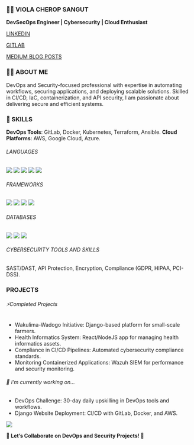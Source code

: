 
<H3>🧑‍💻 VIOLA CHEROP SANGUT </H3>

**DevSecOps Engineer | Cybersecurity  | Cloud Enthusiast**

<p><a href= "https://www.linkedin.com/in/sangut-viola-8a0583203"> LINKEDIN </a></p>
<p><a href= "https://gitlab.com/violasangut1"> GITLAB </a></p>
<p><a href= "https://medium.com/@violasangut"> MEDIUM BLOG POSTS </a></p>


<H3>👩‍💼 ABOUT ME </H3>

DevOps and Security-focused professional with expertise in automating workflows, securing applications, and deploying scalable solutions. Skilled in CI/CD, IaC, containerization, and API security, I am passionate about delivering secure and efficient systems.

 <h3>🔧 SKILLS </h3>

**DevOps Tools**: GitLab, Docker, Kubernetes, Terraform, Ansible.
**Cloud Platforms**: AWS, Google Cloud, Azure.

<h6>LANGUAGES</h6>
<p>
  <img src="https://img.shields.io/badge/Python-3776AB?style=for-the-badge&logo=python&logoColor=white" />
  <img src="https://img.shields.io/badge/HTML5-E34F26?style=for-the-badge&logo=html5&logoColor=white" />
  <img src="https://img.shields.io/badge/CSS3-1572B6?style=for-the-badge&logo=css3&logoColor=white" />
  <img src="https://img.shields.io/badge/JavaScript-323330?style=for-the-badge&logo=javascript&logoColor=F7DF1E" />
  <img src="https://img.shields.io/badge/Java-ED8B00?style=for-the-badge&logo=java&logoColor=white" />
</p>

<H6>FRAMEWORKS</H6>
<p>
  <img src="https://img.shields.io/badge/Node.js-339933?style=for-the-badge&logo=nodedotjs&logoColor=white" />
  <img src="https://img.shields.io/badge/.NET-512BD4?style=for-the-badge&logo=dotnet&logoColor=white" />
  <img src="https://img.shields.io/badge/React-20232A?style=for-the-badge&logo=react&logoColor=61DAFB" />
  <img src="https://img.shields.io/badge/Bootstrap-563D7C?style=for-the-badge&logo=bootstrap&logoColor=white" />
</p>

<H6>DATABASES</H6>
<p>
  <img src="https://img.shields.io/badge/MySQL-00000F?style=for-the-badge&logo=mysql&logoColor=white" />
  <img src="https://img.shields.io/badge/PostgreSQL-316192?style=for-the-badge&logo=postgresql&logoColor=white" />
  <img src="https://img.shields.io/badge/SQLite-07405E?style=for-the-badge&logo=sqlite&logoColor=white" />
</p>

<H6>CYBERSECURITY TOOLS AND SKILLS</H6>


SAST/DAST, API Protection, Encryption, Compliance (GDPR,    HIPAA, PCI-DSS).
<H3>PROJECTS</H3>
<H6>⚡Completed Projects </H6>

- Wakulima-Wadogo Initiative: Django-based platform for small-scale farmers.
- Health Informatics System: React/NodeJS app for managing health informatics assets.
- Compliance in CI/CD Pipelines: Automated cybersecurity compliance standards.
- Monitoring Containerized Applications: Wazuh SIEM for performance and security monitoring.

<h6> 🔭 I’m currently working on...</h6>

- DevOps Challenge: 30-day daily upskilling in DevOps tools and workflows.
- Django Website Deployment: CI/CD with GitLab, Docker, and AWS.

 <img align="center" src="https://github-readme-stats.vercel.app/api/top-langs/?username=ViolaSangut&layout=compact&theme=cobalt&hide_border=true" />

**🚀 Let’s Collaborate on DevOps and Security Projects! 🚀**
